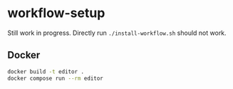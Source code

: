 # workflow-setup

Still work in progress. Directly run `./install-workflow.sh` should not work.

## Docker

```bash
docker build -t editor .
docker compose run --rm editor
```
